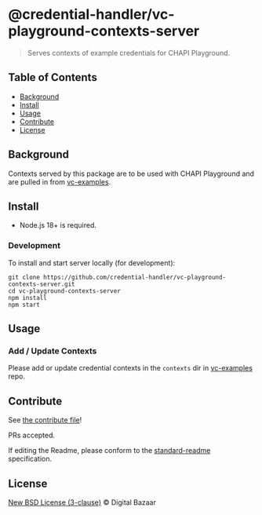 # @credential-handler/vc-playground-contexts-server

> Serves contexts of example credentials for CHAPI Playground.

## Table of Contents

- [Background](#background)
- [Install](#install)
- [Usage](#usage)
- [Contribute](#contribute)
- [License](#license)

## Background

Contexts served by this package are to be used with CHAPI Playground and are
pulled in from [vc-examples](https://github.com/credential-handler/vc-examples).

## Install

- Node.js 18+ is required.

### Development

To install and start server locally (for development):

```
git clone https://github.com/credential-handler/vc-playground-contexts-server.git
cd vc-playground-contexts-server
npm install
npm start
```

## Usage

### Add / Update Contexts

Please add or update credential contexts in the `contexts` dir in
[vc-examples](https://github.com/credential-handler/vc-examples) repo.

## Contribute

See [the contribute file](https://github.com/digitalbazaar/bedrock/blob/master/CONTRIBUTING.md)!

PRs accepted.

If editing the Readme, please conform to the
[standard-readme](https://github.com/RichardLitt/standard-readme) specification.

## License

[New BSD License (3-clause)](LICENSE) © Digital Bazaar
